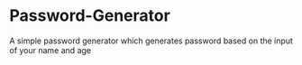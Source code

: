 # Password-Generator
A simple password generator which generates password based on the input of your name and age


